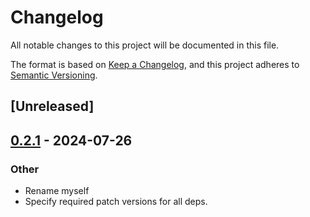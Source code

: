 # Changelog
All notable changes to this project will be documented in this file.

The format is based on [Keep a Changelog](https://keepachangelog.com/en/1.0.0/),
and this project adheres to [Semantic Versioning](https://semver.org/spec/v2.0.0.html).

## [Unreleased]

## [0.2.1](https://github.com/fotonick/rust-fitsio/compare/fitsio-derive-v0.2.0...fitsio-derive-v0.2.1) - 2024-07-26

### Other
- Rename myself
- Specify required patch versions for all deps.
